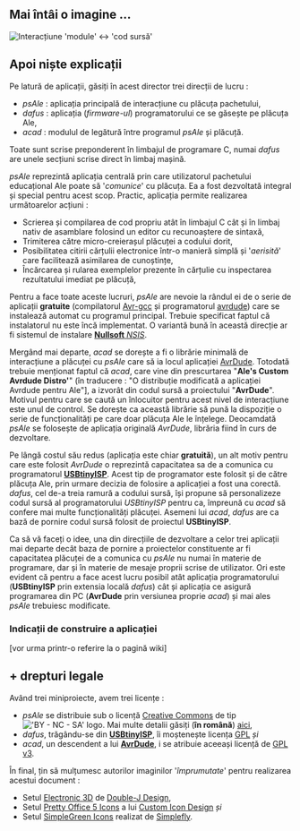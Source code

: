 ## Mai întâi o imagine ... ##
![Interacțiune 'module' <-> 'cod sursă'](http://i50.tinypic.com/2u8z61w.png)

## Apoi niște explicații ##
Pe latură de aplicații, găsiți în acest director trei direcții de lucru :
* _psAle_ : aplicația principală de interacțiune cu plăcuța pachetului,
* _dafus_ : aplicația (_firmware-ul_) programatorului ce se găsește pe plăcuța Ale,
* _acad_  : modulul de legătură între programul _psAle_ și plăcuță.

Toate sunt scrise preponderent în limbajul de programare C, numai _dafus_ are unele secțiuni scrise direct în limbaj mașină.

_psAle_ reprezintă aplicația centrală prin care utilizatorul pachetului educațional Ale poate să '_comunice_' cu plăcuța. Ea a fost dezvoltată integral și special pentru acest scop. Practic, aplicația permite realizarea următoarelor acțiuni :
* Scrierea și compilarea de cod propriu atât în limbajul C cât și în limbaj nativ de asamblare folosind un editor cu recunoaștere de sintaxă,
* Trimiterea către micro-creierașul plăcuței a codului dorit,
* Posibilitatea citirii cărțulii electronice într-o manieră simplă și '_aerisită_' care facilitează asimilarea de cunoștințe,
* Încărcarea și rularea exemplelor prezente în cărțulie cu inspectarea rezultatului imediat pe plăcuță,

Pentru a face toate aceste lucruri, _psAle_ are nevoie la rândul ei de o serie de aplicații **gratuite** (compilatorul [Avr-gcc](http://sourceforge.net/projects/winavr/files/WinAVR/) și programatorul [avrdude](http://www.nongnu.org/avrdude/)) care se instalează automat cu programul principal. Trebuie specificat faptul că instalatorul nu este încă implementat. O variantă bună în această direcție ar fi sistemul de instalare [**Nullsoft** _NSIS_](http://nsis.sourceforge.net/Main_Page). 

Mergând mai departe, _acad_ se dorește a fi o librărie minimală de interacțiune a plăcuței cu _psAle_ care să ia locul aplicației [AvrDude](http://www.nongnu.org/avrdude/). Totodată trebuie menționat faptul că _acad_, care vine din prescurtarea "**Ale's Custom Avrdude Distro'**" (în traducere : "O distribuție modificată a aplicației Avrdude pentru Ale"], a izvorât din codul sursă a proiectului "**AvrDude**".  
Motivul pentru care se caută un înlocuitor pentru acest nivel de interacțiune este unul de control. Se dorește ca această librărie să pună la dispoziție o serie de funcționalități pe care doar plăcuța Ale le înțelege. 
Deocamdată _psAle_ se folosește de aplicația originală _AvrDude_, librăria fiind în curs de dezvoltare.

Pe lângă costul său redus (aplicația este chiar **gratuită**), un alt motiv pentru care este folosit _AvrDude_ o reprezintă capacitatea sa de a comunica cu programatorul [**USBtinyISP**](http://www.ladyada.net/make/usbtinyisp/). Acest tip de programator este folosit și de către plăcuța Ale, prin urmare decizia de folosire a aplicației a fost una corectă.  
_dafus_, cel de-a treia ramură a codului sursă, își propune să personalizeze codul sursă al programatorului *USBtinyISP* pentru ca, împreună cu _acad_ să confere mai multe funcționalități plăcuței.
Asemeni lui _acad_, _dafus_ are ca bază de pornire codul sursă folosit de proiectul **USBtinyISP**.

Ca să vă faceți o idee, una din direcțiile de dezvoltare a celor trei aplicații mai departe decât baza de pornire a proiectelor constituente ar fi capacitatea plăcuței de a comunica cu _psAle_ nu numai în materie de programare, dar și în materie de mesaje proprii scrise de utilizator. Ori este evident că pentru a face acest lucru posibil atât aplicația programatorului (**USBtinyISP** prin extensia locală _dafus_) cât și aplicația ce asigură programarea din PC (**AvrDude** prin versiunea proprie _acad_) și mai ales _psAle_ trebuiesc modificate.

### Indicații de construire a aplicației ###
[vor urma printr-o referire la o pagină wiki]

## + drepturi legale ##
Având trei miniproiecte, avem trei licențe :
* _psAle_ se distribuie sub o licență [Creative Commons](http://creativecommons.org/) de tip !['BY - NC - SA' logo](http://i.creativecommons.org/l/by-nc-sa/3.0/88x31.png). Mai multe detalii găsiți (**în română**) [aici](http://creativecommons.org/licenses/by-nc-sa/3.0/ro/),
* _dafus_, trăgându-se din [**USBtinyISP**](http://www.ladyada.net/make/usbtinyisp/), îi moștenește licența [GPL](http://ro.wikipedia.org/wiki/GPL_%28licen%C8%9B%C4%83,_versiunea_3%29) _și_
* _acad_, un descendent a lui [**AvrDude**](), i se atribuie aceeași licență de [GPL v3](http://ro.wikipedia.org/wiki/GPL_%28licen%C8%9B%C4%83,_versiunea_3%29).

În final, țin să mulțumesc autorilor imaginilor '_împrumutate_' pentru realizarea acestui document : 
* Setul [Electronic 3D](http://www.iconarchive.com/show/electronics-icons-by-double-j-design.html) de [Double-J Design](http://www.iconarchive.com/artist/double-j-design.html),
* Setul [Pretty Office 5 Icons](http://www.iconarchive.com/show/pretty-office-5-icons-by-custom-icon-design.html) a lui [Custom Icon Design](http://www.iconarchive.com/artist/custom-icon-design.html) _și_
* Setul [SimpleGreen Icons](http://www.iconarchive.com/show/simple-green-icons-by-simplefly.html) realizat de [Simplefly](http://www.iconarchive.com/artist/simplefly.html).

